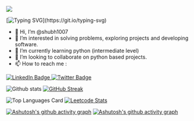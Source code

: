 ![](https://komarev.com/ghpvc/?username=shubh1007&style=for-the-badge)


[![Typing SVG](https://readme-typing-svg.demolab.com/?lines=I+am+a+Python+Enthusiast;I+am+a+Problem+Solver;)](https://git.io/typing-svg)

- 👋 Hi, I’m @shubh1007
- 👀 I’m interested in solving problems, exploring projects and developing software.
- 🌱 I’m currently learning python (intermediate level)
- 💞️ I’m looking to collaborate on python based projects.
- 📫 How to reach me : 
<div id="badges">
  <a href="https://www.linkedin.com/in/shubham1007">
    <img src="https://img.shields.io/badge/LinkedIn-blue?style=for-the-badge&logo=linkedin&logoColor=white" alt="LinkedIn Badge"/>
  </a>
  <a href="https://www.twitter.com/shubey1007">
    <img src="https://img.shields.io/badge/Twitter-blue?style=for-the-badge&logo=twitter&logoColor=white" alt="Twitter Badge"/>
  </a>
</div>


![Github stats](https://github-readme-stats.vercel.app/api?username=shubh1007&theme=highcontrast&show_icons=true&count_private=true) [![GitHub Streak](https://streak-stats.demolab.com/?user=shubh1007&theme=highcontrast)](https://git.io/streak-stats)

![Top Languages Card](https://github-readme-stats.vercel.app/api/top-langs/?username=shubh1007&theme=highcontrast) [![Leetcode Stats](https://leetcard.jacoblin.cool/shubey1007)](https://leetcode.com/shubey1007)

<!-- [![@shubh1007's Holopin board](https://holopin.me/shubh1007)](https://holopin.io/@shubh1007) -->


[![Ashutosh's github activity graph](https://activity-graph.herokuapp.com/graph?username=shubh1007&theme=github-dark)](https://github.com/ashutosh00710&theme=github-dark/github-readme-activity-graph)
[![Ashutosh's github activity graph](https://github-readme-activity-graph.cyclic.app/graph?username=shubh1007)](https://github.com/ashutosh00710/github-readme-activity-graph)


<!---
shubh1007/shubh1007 is a ✨ special ✨ repository because its `README.md` (this file) appears on your GitHub profile.
You can click the Preview link to take a look at your changes.
--->
